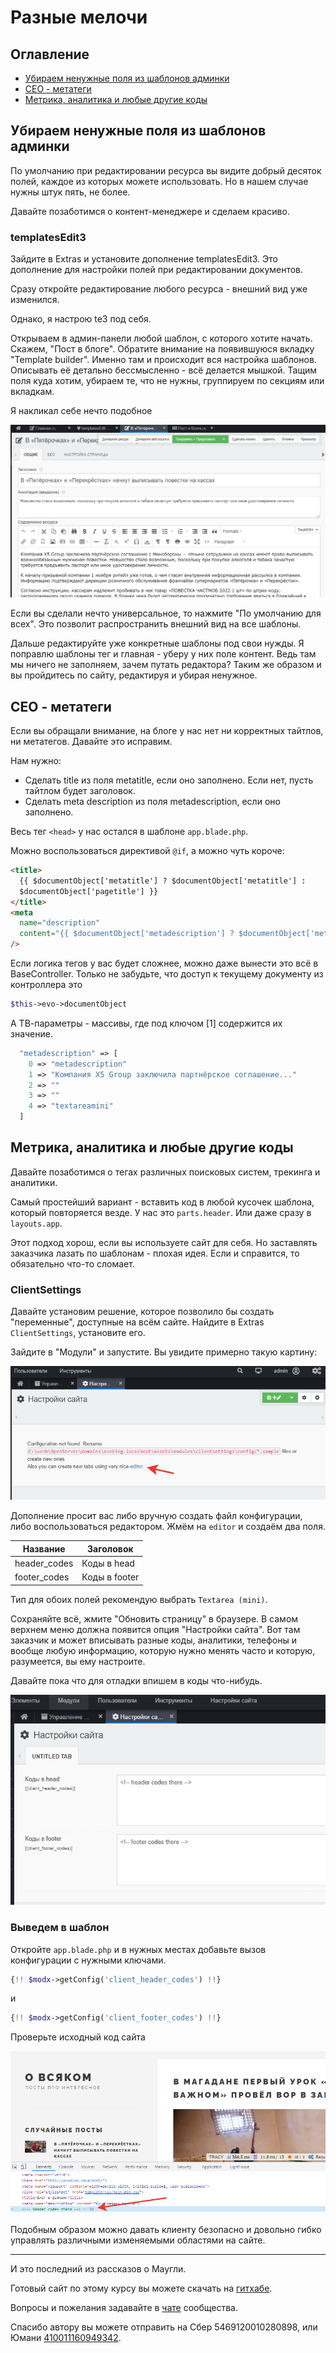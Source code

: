 # Разные мелочи

## Оглавление

- [Убираем ненужные поля из шаблонов админки](#part1)
- [СЕО - метатеги](#part2)
- [Метрика, аналитика и любые другие коды ](#part3)

## Убираем ненужные поля из шаблонов админки <a name="part1"></a>

По умолчанию при редактировании ресурса вы видите добрый десяток полей, каждое из которых можете использовать. Но в нашем случае нужны штук пять, не более.

Давайте позаботимся о контент-менеджере и сделаем красиво.

### templatesEdit3

Зайдите в Extras и установите дополнение templatesEdit3. Это дополнение для настройки полей при редактировании документов.

Сразу откройте редактирование любого ресурса - внешний вид уже изменился.

Однако, я настрою te3 под себя.

Открываем в админ-панели любой шаблон, с которого хотите начать. Скажем, "Пост в блоге". Обратите внимание на появившуюся вкладку "Template builder". Именно там и происходит вся настройка шаблонов. Описывать её детально бессмысленно - всё делается мышкой. Тащим поля куда хотим, убираем те, что не нужны, группируем по секциям или вкладкам.

Я накликал себе нечто подобное

![blog te](assets/images/s67.png)

Если вы сделали нечто универсальное, то нажмите "По умолчанию для всех". Это позволит распространить внешний вид на все шаблоны.

Дальше редактируйте уже конкретные шаблоны под свои нужды.
Я поправлю шаблоны тег и главная - уберу у них поле контент. Ведь там мы ничего не заполняем, зачем путать редактора?
Таким же образом и вы пройдитесь по сайту, редактируя и убирая ненужное.

## СЕО - метатеги <a name="part2"></a>

Если вы обращали внимание, на блоге у нас нет ни корректных тайтлов, ни метатегов. Давайте это исправим.

Нам нужно:

- Сделать title из поля metatitle, если оно заполнено. Если нет, пусть тайтлом будет заголовок.
- Сделать meta description из поля metadescription, если оно заполнено.

Весь тег `<head>` у нас остался в шаблоне `app.blade.php`.

Можно воспользоваться директивой `@if`, а можно чуть короче:

```html
<title>
  {{ $documentObject['metatitle'] ? $documentObject['metatitle'] :
  $documentObject['pagetitle'] }}
</title>
<meta
  name="description"
  content="{{ $documentObject['metadescription'] ? $documentObject['metadescription']  : $documentObject['introtext'] }}"
/>
```

Если логика тегов у вас будет сложнее, можно даже вынести это всё в BaseController.
Только не забудьте, что доступ к текущему документу из контроллера это

```php
$this->evo->documentObject
```

А ТВ-параметры - массивы, где под ключом [1] содержится их значение.

```php
  "metadescription" => [
    0 => "metadescription"
    1 => "Компания X5 Group заключила партнёрское соглашение..."
    2 => ""
    3 => ""
    4 => "textareamini"
  ]
```

## Метрика, аналитика и любые другие коды <a name="part3"></a>

Давайте позаботимся о тегах различных поисковых систем, трекинга и аналитики.

Самый простейший вариант - вставить код в любой кусочек шаблона, который повторяется везде. У нас это `parts.header`. Или даже сразу в `layouts.app`.

Этот подход хорош, если вы используете сайт для себя. Но заставлять заказчика лазать по шаблонам - плохая идея. Если и справится, то обязательно что-то сломает.

### ClientSettings

Давайте установим решение, которое позволило бы создать "переменные", доступные на всём сайте.
Найдите в Extras `ClientSettings`, установите его.

Зайдите в "Модули" и запустите. Вы увидите примерно такую картину:

![cs](assets/images/s68.png)

Дополнение просит вас либо вручную создать файл конфигурации, либо воспользоваться редактором. Жмём на `editor` и создаём два поля.

| Название     | Заголовок     |
| ------------ | ------------- |
| header_codes | Коды в head   |
| footer_codes | Коды в footer |

Тип для обоих полей рекомендую выбрать `Textarea (mini)`.

Сохраняйте всё, жмите "Обновить страницу" в браузере. В самом верхнем меню должна появится опция "Настройки сайта". Вот там заказчик и может вписывать разные коды, аналитики, телефоны и вообще любую информацию, которую нужно менять часто и которую, разумеется, вы ему настроите.

Давайте пока что для отладки впишем в коды что-нибудь.

![place codes](assets/images/s69.png)

### Выведем в шаблон

Откройте `app.blade.php` и в нужных местах добавьте вызов конфигурации с нужными ключами.

```php
{!! $modx->getConfig('client_header_codes') !!}
```

и

```php
{!! $modx->getConfig('client_footer_codes') !!}
```

Проверьте исходный код сайта

![place codes](assets/images/s70.png)

Подобным образом можно давать клиенту безопасно и довольно гибко управлять различными изменяемыми областями на сайте.

---

И это последний из рассказов о Маугли.

Готовый сайт по этому курсу вы можете скачать на [гитхабе](https://github.com/0test/evoblog.localhost).

Вопросы и пожелания задавайте в [чате](https://t.me/evo_cms) сообщества.

Спасибо автору вы можете отправить на Сбер 5469120010280898, или Юмани [410011160949342](https://yoomoney.ru/to/410011160949342).
